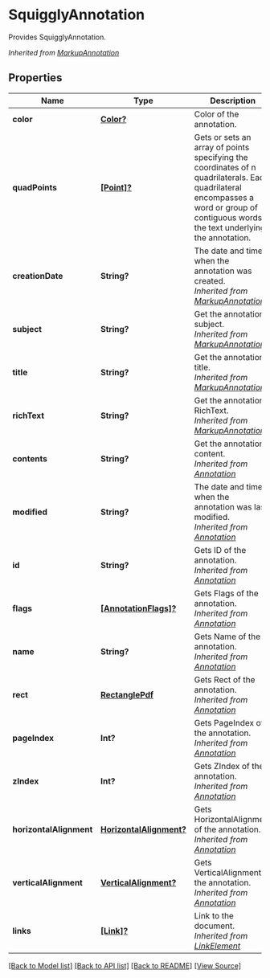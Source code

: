 # SquigglyAnnotation
Provides SquigglyAnnotation.

*Inherited from [MarkupAnnotation](MarkupAnnotation.md)*
## Properties
Name | Type | Description | Notes
------------ | ------------- | ------------- | -------------
**color** | [**Color?**](Color.md) | Color of the annotation. | [optional]
**quadPoints** | [**[Point]?**](Point.md) | Gets or sets an array of points specifying the coordinates of n quadrilaterals. Each quadrilateral encompasses a word or group of contiguous words in the text underlying the annotation. | [optional]
**creationDate** | **String?** | The date and time when the annotation was created.<br />*Inherited from [MarkupAnnotation](MarkupAnnotation.md)* | [optional]
**subject** | **String?** | Get the annotation subject.<br />*Inherited from [MarkupAnnotation](MarkupAnnotation.md)* | [optional]
**title** | **String?** | Get the annotation title.<br />*Inherited from [MarkupAnnotation](MarkupAnnotation.md)* | [optional]
**richText** | **String?** | Get the annotation RichText.<br />*Inherited from [MarkupAnnotation](MarkupAnnotation.md)* | [optional]
**contents** | **String?** | Get the annotation content.<br />*Inherited from [Annotation](Annotation.md)* | [optional]
**modified** | **String?** | The date and time when the annotation was last modified.<br />*Inherited from [Annotation](Annotation.md)* | [optional]
**id** | **String?** | Gets ID of the annotation.<br />*Inherited from [Annotation](Annotation.md)* | [optional]
**flags** | [**[AnnotationFlags]?**](AnnotationFlags.md) | Gets Flags of the annotation.<br />*Inherited from [Annotation](Annotation.md)* | [optional]
**name** | **String?** | Gets Name of the annotation.<br />*Inherited from [Annotation](Annotation.md)* | [optional]
**rect** | [**RectanglePdf**](RectanglePdf.md) | Gets Rect of the annotation.<br />*Inherited from [Annotation](Annotation.md)* | 
**pageIndex** | **Int?** | Gets PageIndex of the annotation.<br />*Inherited from [Annotation](Annotation.md)* | [optional]
**zIndex** | **Int?** | Gets ZIndex of the annotation.<br />*Inherited from [Annotation](Annotation.md)* | [optional]
**horizontalAlignment** | [**HorizontalAlignment?**](HorizontalAlignment.md) | Gets HorizontalAlignment of the annotation.<br />*Inherited from [Annotation](Annotation.md)* | [optional]
**verticalAlignment** | [**VerticalAlignment?**](VerticalAlignment.md) | Gets VerticalAlignment of the annotation.<br />*Inherited from [Annotation](Annotation.md)* | [optional]
**links** | [**[Link]?**](Link.md) | Link to the document.<br />*Inherited from [LinkElement](LinkElement.md)* | [optional]

[[Back to Model list]](../README.md#documentation-for-models) [[Back to API list]](../README.md#documentation-for-api-endpoints) [[Back to README]](../README.md) [[View Source]](../AsposePdfCloud/Models/SquigglyAnnotation.swift)

